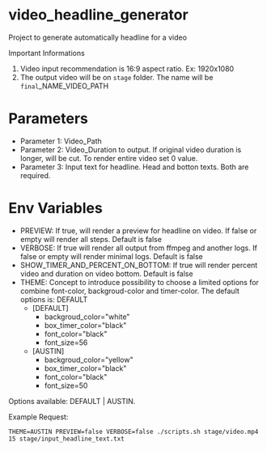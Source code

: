# video_headline_generator
Project to generate automatically headline for a video

Important Informations
1. Video input recommendation is 16:9 aspect ratio. Ex: 1920x1080
2. The output video will be on `stage` folder. The name will be `final`_NAME_VIDEO_PATH 


# Parameters

+ Parameter 1: Video_Path
+ Parameter 2: Video_Duration to output. If original video duration is longer, will be cut. To render entire video set 0 value.
+ Parameter 3: Input text for headline. Head and botton texts. Both are required.

# Env Variables

+ PREVIEW: If true, will render a preview for headline on video. If false or empty will render all steps. Default is false
+ VERBOSE: If true will render all output from ffmpeg and another logs. If false or empty will render minimal logs. Default is false
+ SHOW_TIMER_AND_PERCENT_ON_BOTTOM: If true will render percent video and duration on video bottom. Default is false
+ THEME: Concept to introduce possibility to choose a limited options for combine font-color, backgroud-color and timer-color. The default options is: DEFAULT
  - [DEFAULT]
    * backgroud_color="white"
    * box_timer_color="black"
    * font_color="black"
    * font_size=56
  - [AUSTIN]
    * backgroud_color="yellow"
    * box_timer_color="black"
    * font_color="black"
    * font_size=50

 Options available: DEFAULT | AUSTIN.

Example Request:
``` 
THEME=AUSTIN PREVIEW=false VERBOSE=false ./scripts.sh stage/video.mp4 15 stage/input_headline_text.txt
```
